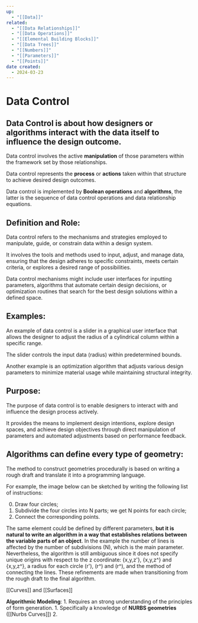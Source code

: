 ```yaml
---
up:
  - "[[Data]]"
related:
  - "[[Data Relationships]]"
  - "[[Data Operations]]"
  - "[[Elemental Building Blocks]]"
  - "[[Data Trees]]"
  - "[[Numbers]]"
  - "[[Parameters]]"
  - "[[Points]]"
date created:
  - 2024-03-23
---
```

# Data Control

## Data Control is about how designers or algorithms interact with the data itself to influence the design outcome. 

Data control involves the active **manipulation** of those parameters within the framework set by those relationships.

Data control represents the **process** or **actions** taken within that structure to achieve desired design outcomes.

Data control is implemented by **Boolean operations** and **algorithms**, the latter is the sequence of data control operations and data relationship equations.

## Definition and Role: 
Data control refers to the mechanisms and strategies employed to manipulate, guide, or constrain data within a design system. 

It involves the tools and methods used to input, adjust, and manage data, ensuring that the design adheres to specific constraints, meets certain criteria, or explores a desired range of possibilities. 

Data control mechanisms might include user interfaces for inputting parameters, algorithms that automate certain design decisions, or optimization routines that search for the best design solutions within a defined space.

## Examples:
An example of data control is a slider in a graphical user interface that allows the designer to adjust the radius of a cylindrical column within a specific range. 

The slider controls the input data (radius) within predetermined bounds. 

Another example is an optimization algorithm that adjusts various design parameters to minimize material usage while maintaining structural integrity.
## Purpose:
The purpose of data control is to enable designers to interact with and influence the design process actively. 

It provides the means to implement design intentions, explore design spaces, and achieve design objectives through direct manipulation of parameters and automated adjustments based on performance feedback.

## Algorithms can define every type of geometry:
The method to construct geometries procedurally is based on writing a rough draft and translate it into a programming language. 

For example, the image below can be sketched by writing the following list of instructions: 

0. Draw four circles; 
1. Subdivide the four circles into N parts; we get N points for each circle; 
2. Connect the corresponding points. 

The same element could be defined by different parameters, **but it is natural to write an algorithm in a way that establishes relations between the variable parts of an object**. In the example the number of lines is affected by the number of subdivisions (N), which is the main parameter. Nevertheless, the algorithm is still ambiguous since it does not specify unique origins with respect to the z coordinate: {x,y,z'}, {x,y,z^} and {x,y,z^}, a radius for each circle (r'), (r^) and (r^), and the method of connecting the lines. These refinements are made when transitioning from the rough draft to the final algorithm.

[[Curves]] and [[Surfaces]]

**Algorithmic Modeling**:
	1. Requires an strong understanding of the principles of form generation.
		1. Specifically a knowledge of **NURBS geometries** ([[Nurbs Curves]])
		2. 